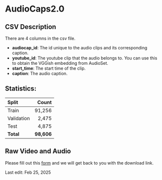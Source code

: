 # AudioCaps2.0

## CSV Description
There are 4 columns in the csv file.
- **audiocap_id**: The id unique to the audio clips and its corresponding caption.
- **youtube_id**: The youtube clip that the audio belongs to. You can use this to obtain the VGGish embedding from AudioSet.
- **start_time**: The start time of the clip.
- **caption**: The audio caption.

## Statistics:

| Split            |       Count |
| :--------------- | ----------: |
| Train            |      91,256 |
| Validation       |       2,475 |
| Test             |       4,875 |
| **Total**        | **98,606** |

## Raw Video and Audio
Please fill out this [form](https://forms.gle/2wF54Y1Ft2LtPdhW8) and we will get back to you with the download link.


Last edit: Feb 25, 2025
